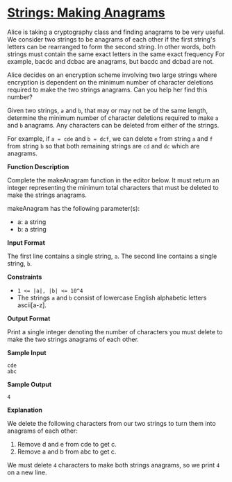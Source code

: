 # [Strings: Making Anagrams](https://www.hackerrank.com/challenges/ctci-making-anagrams/problem)

Alice is taking a cryptography class and finding anagrams to be very useful. We consider two strings to be anagrams of each other if the first string's letters can be rearranged to form the second string. In other words, both strings must contain the same exact letters in the same exact frequency For example, bacdc and dcbac are anagrams, but bacdc and dcbad are not.

Alice decides on an encryption scheme involving two large strings where encryption is dependent on the minimum number of character deletions required to make the two strings anagrams. Can you help her find this number?

Given two strings, `a` and `b`, that may or may not be of the same length, determine the minimum number of character deletions required to make `a` and `b` anagrams. Any characters can be deleted from either of the strings.

For example, if `a = cde` and `b = dcf`, we can delete `e` from string `a` and `f` from string `b` so that both remaining strings are `cd` and `dc` which are anagrams.

**Function Description**

Complete the makeAnagram function in the editor below. It must return an integer representing the minimum total characters that must be deleted to make the strings anagrams.

makeAnagram has the following parameter(s):

* a: a string
* b: a string

**Input Format**

The first line contains a single string, `a`.
The second line contains a single string, `b`.

**Constraints**

* `1 <= |a|, |b| <= 10^4`
* The strings `a` and `b` consist of lowercase English alphabetic letters ascii[a-z].

**Output Format**

Print a single integer denoting the number of characters you must delete to make the two strings anagrams of each other.

**Sample Input**

    cde
    abc

**Sample Output**

    4

**Explanation**

We delete the following characters from our two strings to turn them into anagrams of each other:

1. Remove d and e from cde to get c.
2. Remove a and b from abc to get c.

We must delete `4` characters to make both strings anagrams, so we print `4` on a new line.